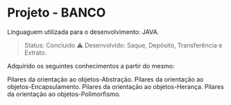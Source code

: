 <h1>Projeto - BANCO </h1>

Linguaguem utilizada para o desenvolvimento: JAVA.
> Status: Concluido ⚠️
> Desenvolvido: Saque, Depósito, Transferência e Extrato.

Adquirido os seguintes conhecimentos a partir do mesmo:

Pilares da orientação ao objetos-Abstração.
Pilares da orientação ao objetos-Encapsulamento.
Pilares da orientação ao objetos-Herança.
Pilares da orientação ao objetos-Polimorfismo.

